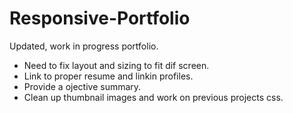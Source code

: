 # Responsive-Portfolio

Updated, work in progress portfolio.
* Need to fix layout and sizing to fit dif screen.
* Link to proper resume and linkin profiles.
* Provide a ojective summary.
* Clean up thumbnail images and work on previous projects css.
